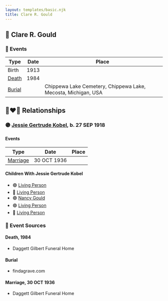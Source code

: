 ```yaml
---
layout: templates/basic.njk
title: Clare R. Gould
---
```

## 🔵 Clare R. Gould

### 📆 Events

Type | Date | Place
------ | ------ | ------
Birth | 1913 |
[Death](#event-event-3) | 1984 |
[Burial](#event-event-4) |  | Chippewa Lake Cemetery, Chippewa Lake, Mecosta, Michigan, USA

## 👩‍❤️‍👨 Relationships

### 🟣 [Jessie Gertrude Kobel](/people/9/95617946), b. 27 SEP 1918

#### Events

Type | Date | Place
------ | ------ | ------
[Marriage](#event-family-0-event-0) | 30 OCT 1936 |
#### Children With Jessie Gertrude Kobel
* 🟣 [Living Person](/people/3/33132669)
* 🔵 [Living Person](/people/5/53259826)
* 🟣 [Nancy Gould](/people/9/97367694)
* 🟣 [Living Person](/people/8/89432224)
* 🔵 [Living Person](/people/7/70072800)
### 📰 Event Sources

#### <a id="event-event-3"></a> Death, 1984
* Daggett Gilbert Funeral Home

#### <a id="event-event-4"></a> Burial
* findagrave.com

#### <a id="event-family-0-event-0"></a> Marriage, 30 OCT 1936
* Daggett Gilbert Funeral Home